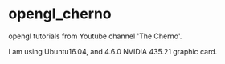 # opengl_cherno
opengl tutorials from Youtube channel 'The Cherno'.

I am using Ubuntu16.04, and 4.6.0 NVIDIA 435.21 graphic card.
